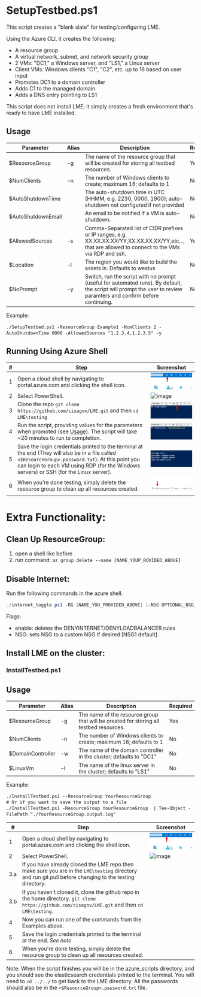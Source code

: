 # SetupTestbed.ps1
This script creates a "blank slate" for testing/configuring LME.

Using the Azure CLI, it creates the following:
- A resource group
- A virtual network, subnet, and network security group
- 2 VMs: "DC1," a Windows server, and "LS1," a Linux server
- Client VMs: Windows clients "C1", "C2", etc. up to 16 based on user input 
- Promotes DC1 to a domain controller
- Adds C1 to the managed domain
- Adds a DNS entry pointing to LS1

This script does not install LME; it simply creates a fresh environment that's ready to have LME installed.

## Usage
| **Parameter**      | **Alias** | **Description**                                                                                                                                                   | **Required** |
|--------------------|-----------|-------------------------------------------------------------------------------------------------------------------------------------------------------------------|--------------|
| $ResourceGroup     | -g        | The name of the resource group that will be created for storing all testbed resources.                                                                            | Yes          |
| $NumClients        | -n        | The number of Windows clients to create; maximum 16; defaults to 1                                                                                                | No           |
| $AutoShutdownTime  |           | The auto-shutdown time in UTC (HHMM, e.g. 2230, 0000, 1900); auto-shutdown not configured if not provided                                                         | No           |
| $AutoShutdownEmail |           | An email to be notified if a VM is auto-shutdown.                                                                                                                 | No           |
| $AllowedSources    | -s        | Comma-Separated list of CIDR prefixes or IP ranges, e.g. XX.XX.XX.XX/YY,XX.XX.XX.XX/YY,etc..., that are allowed to connect to the VMs via RDP and ssh.            | Yes          |
| $Location          | -l        | The region you would like to build the assets in. Defaults to westus                                                                                              | No           |
| $NoPrompt          | -y        | Switch, run the script with no prompt (useful for automated runs). By default, the script will prompt the user to review paramters and confirm before continuing. | No           |

Example:
```
./SetupTestbed.ps1 -ResourceGroup Example1 -NumClients 2 -AutoShutdownTime 0000 -AllowedSources "1.2.3.4,1.2.3.5" -y
```

## Running Using Azure Shell
| **#** | **Step**                                                                                                                                                                                                                                      | **Screenshot**                                          |
|-------|-----------------------------------------------------------------------------------------------------------------------------------------------------------------------------------------------------------------------------------------------|---------------------------------------------------------|
| 1     | Open a cloud shell by navigating to portal.azure.com and clicking the shell icon.                                                                                                                                                             | ![image](/docs/imgs/testing-screenshots/shell.png)      |
| 2     | Select PowerShell.                                                                                                                                                                                                                            | ![image](/docs/imgs/testing-secreenshots/shell2.png)    |
| 3     | Clone the repo `git clone https://github.com/cisagov/LME.git` and then `cd LME\testing`                                                                                                                                                       | ![image](/docs/imgs/testing-screenshots/shell3.png)     |
| 4     | Run the script, providing values for the parameters when promoted (see [Usage](#usage)). The script will take ~20 minutes to run to completion.                                                                                               | ![image](/docs/imgs/testing-screenshots/shell4.png)     |
| 5     | Save the login credentials printed to the terminal at the end (They will also be in a file called `<$ResourceGroup>.password.txt`). At this point you can login to each VM using RDP (for the Windows servers) or SSH (for the Linux server). | ![image](/docs/imgs/testing-screenshots/shell5.png)     |
| 6     | When you're done testing, simply delete the resource group to clean up all resources created.                                                                                                                                                 | ![image](/docs/imgs/testing-screenshots/delete.png)     |

# Extra Functionality:
 
## Clean Up ResourceGroup: 

1. open a shell like before 
2. run command: `az group delete --name [NAME_YOUP_ROVIDED_ABOVE]`

## Disable Internet: 
Run the following commands in the azure shell.  

```powershell
./internet_toggle.ps1 -RG [NAME_YOU_PROVIDED_ABOVE] [-NSG OPTIONAL_NSG_GROUP] [-enable]
```

Flags:
  - enable: deletes the DENYINTERNET/DENYLOADBALANCER rules
  - NSG: sets NSG to a custom NSG if desired [NSG1 default]

## Install LME on the cluster:
### InstallTestbed.ps1
## Usage
| **Parameter**     | **Alias** | **Description**                                                                        | **Required** |
|-------------------|-----------|----------------------------------------------------------------------------------------|--------------|
| $ResourceGroup    | -g        | The name of the resource group that will be created for storing all testbed resources. | Yes          |
| $NumClients       | -n        | The number of Windows clients to create; maximum 16; defaults to 1                     | No           |
| $DomainController | -w        | The name of the domain controller in the cluster; defaults to "DC1"                    | No           |
| $LinuxVm          | -l        | The name of the linux server in the cluster; defaults to "LS1"                         | No           |

Example:
```
./InstallTestbed.ps1 --ResourceGroup YourResourceGroup 
# Or if you want to save the output to a file
./InstallTestbed.ps1 -ResourceGroup YourResourceGroup  | Tee-Object -FilePath "./YourResourceGroup.output.log"
```
| **#** | **Step**                                                                                                                                                  | **Screenshot**                                        |
|-------|-----------------------------------------------------------------------------------------------------------------------------------------------------------|-------------------------------------------------------|
| 1     | Open a cloud shell by navigating to portal.azure.com and clicking the shell icon.                                                                         | ![image](/docs/imgs/testing-screenshots/shell.png)    |
| 2     | Select PowerShell.                                                                                                                                        | ![image](/docs/imgs/testing-secreenshots/shell2.png)  |
| 3.a   | If you have already cloned the LME repo then make sure you are in the  `LME\testing` directory and run git pull before changing to the testing directory. |                                                       |
| 3.b   | If you haven't cloned it, clone the github repo in the home directory. `git clone https://github.com/cisagov/LME.git` and then `cd LME\testing`.          |                                                       |
| 4     | Now you can run one of the commands from the Examples above.                                                                                              |                                                       |
| 5     | Save the login credentials printed to the terminal at the end. *See note*                                                                                 |                                                       |
| 6     | When you're done testing, simply delete the resource group to clean up all resources created.                                                             |                                                       |

Note: When the script finishes you will be in the azure_scripts directory, and you should see the elasticsearch credentials printed to the terminal. 
You will need to `cd ../../` to get back to the LME directory. All the passwords should also be in the `<$ResourceGroup>.password.txt` file.


